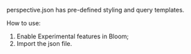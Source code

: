 perspective.json has pre-defined styling and query templates. 

How to use: 

1. Enable Experimental features in Bloom;
2. Import the json file. 
